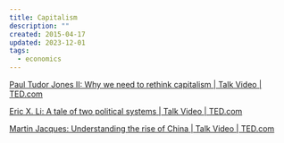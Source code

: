 ```yaml
---
title: Capitalism
description: ""
created: 2015-04-17
updated: 2023-12-01
tags:
  - economics
---
```


[Paul Tudor Jones II: Why we need to rethink capitalism | Talk Video | TED.com](http://www.ted.com/talks/paul_tudor_jones_ii_why_we_need_to_rethink_capitalism)

[Eric X. Li: A tale of two political systems | Talk Video | TED.com](http://www.ted.com/talks/eric_x_li_a_tale_of_two_political_systems)

[Martin Jacques: Understanding the rise of China | Talk Video | TED.com](http://www.ted.com/talks/martin_jacques_understanding_the_rise_of_china)
